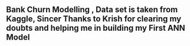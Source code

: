  ## Bank Churn Modelling , Data set is taken from Kaggle, Sincer Thanks to Krish for clearing my doubts and helping me in building my First ANN Model
